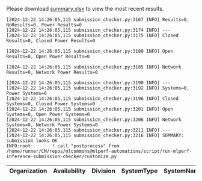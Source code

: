 Please download [summary.xlsx](summary.xlsx) to view the most recent results. 
 ```
[2024-12-22 14:26:05,115 submission_checker.py:3167 INFO] Results=0, NoResults=0, Power Results=0
[2024-12-22 14:26:05,115 submission_checker.py:3174 INFO] ---
[2024-12-22 14:26:05,115 submission_checker.py:3175 INFO] Closed Results=0, Closed Power Results=0

[2024-12-22 14:26:05,115 submission_checker.py:3180 INFO] Open Results=0, Open Power Results=0

[2024-12-22 14:26:05,115 submission_checker.py:3185 INFO] Network Results=0, Network Power Results=0

[2024-12-22 14:26:05,115 submission_checker.py:3190 INFO] ---
[2024-12-22 14:26:05,115 submission_checker.py:3192 INFO] Systems=0, Power Systems=0
[2024-12-22 14:26:05,115 submission_checker.py:3196 INFO] Closed Systems=0, Closed Power Systems=0
[2024-12-22 14:26:05,115 submission_checker.py:3201 INFO] Open Systems=0, Open Power Systems=0
[2024-12-22 14:26:05,115 submission_checker.py:3206 INFO] Network Systems=0, Network Power Systems=0
[2024-12-22 14:26:05,115 submission_checker.py:3211 INFO] ---
[2024-12-22 14:26:05,115 submission_checker.py:3216 INFO] SUMMARY: submission looks OK
INFO:root:       ! call "postprocess" from /home/runner/CM/repos/mlcommons@mlperf-automations/script/run-mlperf-inference-submission-checker/customize.py

```

| Organization   | Availability   | Division   | SystemType   | SystemName   | Platform   | Model   | MlperfModel   | Scenario   | Result   | Accuracy   | number_of_nodes   | host_processor_model_name   | host_processors_per_node   | host_processor_core_count   | accelerator_model_name   | accelerators_per_node   | Location   | framework   | operating_system   | notes   | compliance   | errors   | version   | inferred   | has_power   | Units   | weight_data_types   |
|----------------|----------------|------------|--------------|--------------|------------|---------|---------------|------------|----------|------------|-------------------|-----------------------------|----------------------------|-----------------------------|--------------------------|-------------------------|------------|-------------|--------------------|---------|--------------|----------|-----------|------------|-------------|---------|---------------------|